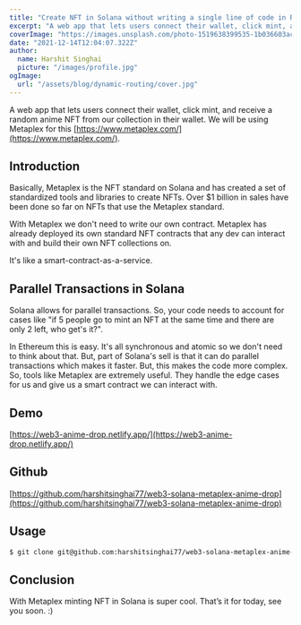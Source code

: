 ```yaml
---
title: "Create NFT in Solana without writing a single line of code in Rust."
excerpt: "A web app that lets users connect their wallet, click mint, and receive a random anime NFT from our collection in their wallet. Metaplex is the NFT standard on Solana and has created a set of standardized tools and libraries to create NFTs. Over $1 billion in sales have been done so far on NFTs that use the Metaplex standard."
coverImage: "https://images.unsplash.com/photo-1519638399535-1b036603ac77?ixlib=rb-1.2.1&ixid=MnwxMjA3fDB8MHxwaG90by1wYWdlfHx8fGVufDB8fHx8&auto=format&fit=crop&w=1031&q=80"
date: "2021-12-14T12:04:07.322Z"
author:
  name: Harshit Singhai
  picture: "/images/profile.jpg"
ogImage:
  url: "/assets/blog/dynamic-routing/cover.jpg"
---
```


A web app that lets users connect their wallet, click mint, and receive a random anime NFT from our collection in their wallet. We will be using Metaplex for this [https://www.metaplex.com/](https://www.metaplex.com/).

## Introduction

Basically, Metaplex is the NFT standard on Solana and has created a set of standardized tools and libraries to create NFTs. Over $1 billion in sales have been done so far on NFTs that use the Metaplex standard.

With Metaplex we don't need to write our own contract. Metaplex has already deployed its own standard NFT contracts that any dev can interact with and build their own NFT collections on.

It's like a smart-contract-as-a-service.

## Parallel Transactions in Solana

Solana allows for parallel transactions. So, your code needs to account for cases like "if 5 people go to mint an NFT at the same time and there are only 2 left, who get's it?".

In Ethereum this is easy. It's all synchronous and atomic so we don't need to think about that. But, part of Solana's sell is that it can do parallel transactions which makes it faster. But, this makes the code more complex. So, tools like Metaplex are extremely useful. They handle the edge cases for us and give us a smart contract we can interact with.

## Demo

[https://web3-anime-drop.netlify.app/](https://web3-anime-drop.netlify.app/)

## Github

[https://github.com/harshitsinghai77/web3-solana-metaplex-anime-drop](https://github.com/harshitsinghai77/web3-solana-metaplex-anime-drop)

## Usage

```bash
$ git clone git@github.com:harshitsinghai77/web3-solana-metaplex-anime-drop.git
```

## Conclusion

With Metaplex minting NFT in Solana is super cool. That’s it for today, see you soon. :)
